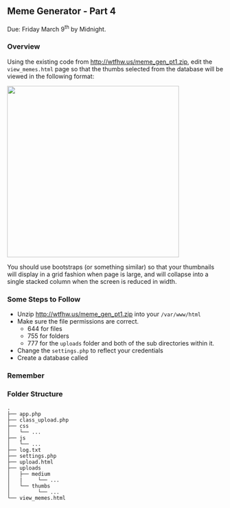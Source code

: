 
## Meme Generator - Part 4
Due: Friday March 9<sup>th</sup> by Midnight.


### Overview

Using the existing code from http://wtfhw.us/meme_gen_pt1.zip, edit the `view_memes.html` page so that the thumbs selected from the database will be viewed in the following format:

<img src="http://i.stack.imgur.com/myiVg.jpg" width="400px">

You should use bootstraps (or something similar) so that your thumbnails will display in a grid fashion when page is large, and will collapse into a single stacked column when the screen is reduced in width.

### Some Steps to Follow

- Unzip http://wtfhw.us/meme_gen_pt1.zip into your `/var/www/html`
- Make sure the file permissions are correct.  
    - 644 for files
    - 755 for folders
    - 777 for the `uploads` folder and both of the sub directories within it. 
- Change the `settings.php` to reflect your credentials
- Create a database called 

### Remember


### Folder Structure

```
.
├── app.php
├── class_upload.php
├── css
│   └── ...
├── js
│   └── ...
├── log.txt
├── settings.php
├── upload.html
├── uploads
│   ├── medium
│   |     └── ...
│   └── thumbs
│         └── ...
└── view_memes.html
```
